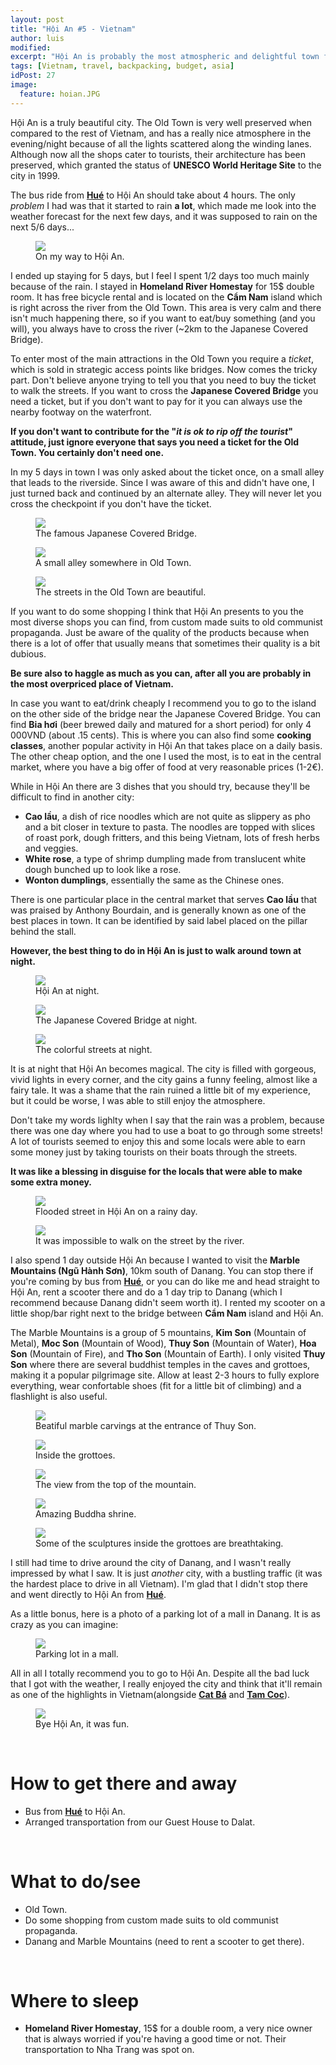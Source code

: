 ```yaml
---
layout: post
title: "Hội An #5 - Vietnam"
author: luis
modified:
excerpt: "Hội An is probably the most atmospheric and delightful town for tourists in Vietnam. The old town is very well preserved and bursts romantism."
tags: [Vietnam, travel, backpacking, budget, asia]
idPost: 27
image:
  feature: hoian.JPG
---
```


Hội An is a truly beautiful city. The Old Town is very well preserved when compared to the rest of Vietnam, and has a really nice atmosphere in the evening/night because of all the lights scattered along the winding lanes. Although now all the shops cater to tourists, their architecture has been preserved, which granted the status of <b>UNESCO World Heritage Site</b> to the city in 1999.

The bus ride from <b><a href="{{site.url}}/Hue" target="_blank">Hué</a></b> to Hội An should take about 4 hours. The only <i>problem</i> I had was that it started to rain <b>a lot</b>, which made me look into the weather forecast for the next few days, and it was supposed to rain on the next 5/6 days...

<figure>
	<a href="../images/vietnam/hoian/hoian1.JPG"><img src="../images/vietnam/hoian/hoian1.JPG"></a>
	<figcaption>On my way to Hội An.</figcaption>
</figure>

I ended up staying for 5 days, but I feel I spent 1/2 days too much mainly because of the rain. I stayed in <b>Homeland River Homestay</b> for 15$ double room. It has free bicycle rental and is located on the <b>Cẩm Nam</b> island which is right across the river from the Old Town. This area is very calm and there isn't much happening there, so if you want to eat/buy something (and you will), you always have to cross the river (~2km to the Japanese Covered Bridge).

To enter most of the main attractions in the Old Town you require a <i>ticket</i>, which is sold in strategic access points like bridges. Now comes the tricky part. Don't believe anyone trying to tell you that you need to buy the ticket to walk the streets. If you want to cross the <b>Japanese Covered Bridge</b> you need a ticket, but if you don't want to pay for it you can always use the nearby footway on the waterfront.

<b><highlight><middle>If you don't want to contribute for the "<i>it is ok to rip off the tourist</i>" attitude, just ignore everyone that says you need a ticket for the Old Town. You certainly don't need one.</middle></highlight></b>

In my 5 days in town I was only asked about the ticket once, on a small alley that leads to the riverside. Since I was aware of this and didn't have one, I just turned back and continued by an alternate alley. They will never let you cross the checkpoint if you don't have the ticket.

<figure>
	<a href="../images/vietnam/hoian/hoian2.JPG"><img src="../images/vietnam/hoian/hoian2.JPG"></a>
	<figcaption>The famous Japanese Covered Bridge.</figcaption>
</figure>

<figure>
	<a href="../images/vietnam/hoian/hoian3.JPG"><img src="../images/vietnam/hoian/hoian3.JPG"></a>
	<figcaption>A small alley somewhere in Old Town.</figcaption>
</figure>

<figure>
	<a href="../images/vietnam/hoian/hoian16.JPG"><img src="../images/vietnam/hoian/hoian16.JPG"></a>
	<figcaption>The streets in the Old Town are beautiful.</figcaption>
</figure>

If you want to do some shopping I think that Hội An presents to you the most diverse shops you can find, from custom made suits to old communist propaganda. Just be aware of the quality of the products because when there is a lot of offer that usually means that sometimes their quality is a bit dubious.

<b><highlight><middle>Be sure also to haggle as much as you can, after all you are probably in the most overpriced place of Vietnam.</middle></highlight></b>

In case you want to eat/drink cheaply I recommend you to go to the island on the other side of the bridge near the Japanese Covered Bridge. You can find <b>Bia hơi</b> (beer brewed daily and matured for a short period) for only 4 000VND (about .15 cents). This is where you can also find some <b>cooking classes</b>, another popular activity in Hội An that takes place on a daily basis. The other cheap option, and the one I used the most, is to eat in the central market, where you have a big offer of food at very reasonable prices (1-2€).

While in Hội An there are 3 dishes that you should try, because they'll be difficult to find in another city:
<br>
<ul>
<li><b>Cao lầu</b>, a dish of rice noodles which are not quite as slippery as pho and a bit closer in texture to pasta. The noodles are topped with slices of roast pork, dough fritters, and this being Vietnam, lots of fresh herbs and veggies.</li>
<li><b>White rose</b>, a type of shrimp dumpling made from translucent white dough bunched up to look like a rose.</li>
<li><b>Wonton dumplings</b>, essentially the same as the Chinese ones.</li>
</ul>

There is one particular place in the central market that serves <b>Cao lầu</b> that was praised by Anthony Bourdain, and is generally known as one of the best places in town. It can be identified by said label placed on the pillar behind the stall.

<b><highlight><middle>However, the best thing to do in Hội An is just to walk around town at night.</middle></highlight></b>

<figure>
	<a href="../images/vietnam/hoian/hoian4.JPG"><img src="../images/vietnam/hoian/hoian4.JPG"></a>
	<figcaption>Hội An at night.</figcaption>
</figure>

<figure>
	<a href="../images/vietnam/hoian/hoian5.JPG"><img src="../images/vietnam/hoian/hoian5.JPG"></a>
	<figcaption>The Japanese Covered Bridge at night.</figcaption>
</figure>

<figure>
	<a href="../images/vietnam/hoian/hoian6.JPG"><img src="../images/vietnam/hoian/hoian6.JPG"></a>
	<figcaption>The colorful streets at night.</figcaption>
</figure>

It is at night that Hội An becomes magical. The city is filled with gorgeous, vivid lights in every corner, and the city gains a funny feeling, almost like a fairy tale. It was a shame that the rain ruined a little bit of my experience, but it could be worse, I was able to still enjoy the atmosphere. 

Don't take my words lighlty when I say that the rain was a problem, because there was one day where you had to use a boat to go through some streets! A lot of tourists seemed to enjoy this and some locals were able to earn some money just by taking tourists on their boats through the streets.

<b><highlight><middle>It was like a blessing in disguise for the locals that were able to make some extra money.</middle></highlight></b>

<figure>
	<a href="../images/vietnam/hoian/hoian8.JPG"><img src="../images/vietnam/hoian/hoian8.JPG"></a>
	<figcaption>Flooded street in Hội An on a rainy day.</figcaption>
</figure>

<figure>
	<a href="../images/vietnam/hoian/hoian9.JPG"><img src="../images/vietnam/hoian/hoian9.JPG"></a>
	<figcaption>It was impossible to walk on the street by the river.</figcaption>
</figure>

I also spend 1 day outside Hội An because I wanted to visit the <b>Marble Mountains (Ngũ Hành Sơn)</b>, 10km south of Danang. You can stop there if you're coming by bus from <b><a href="{{site.url}}/Hue" target="_blank">Hué</a></b>, or you can do like me and head straight to Hội An, rent a scooter there and do a 1 day trip to Danang (which I recommend because Danang didn't seem worth it). I rented my scooter on a little shop/bar right next to the bridge between <b>Cẩm Nam</b> island and Hội An.

The Marble Mountains is a group of 5 mountains, <b>Kim Son</b> (Mountain of Metal), <b>Moc Son</b> (Mountain of Wood), <b>Thuy Son</b> (Mountain of Water), <b>Hoa Son</b> (Mountain of Fire), and <b>Tho Son</b> (Mountain of Earth). I only visited <b>Thuy Son</b> where there are several buddhist temples in the caves and grottoes, making it a popular pilgrimage site. Allow at least 2-3 hours to fully explore everything, wear confortable shoes (fit for a little bit of climbing) and a flashlight is also useful.

<figure>
	<a href="../images/vietnam/hoian/hoian10.JPG"><img src="../images/vietnam/hoian/hoian10.JPG"></a>
	<figcaption>Beatiful marble carvings at the entrance of Thuy Son.</figcaption>
</figure>

<figure>
	<a href="../images/vietnam/hoian/hoian11.JPG"><img src="../images/vietnam/hoian/hoian11.JPG"></a>
	<figcaption>Inside the grottoes.</figcaption>
</figure>

<figure>
	<a href="../images/vietnam/hoian/hoian12.JPG"><img src="../images/vietnam/hoian/hoian12.JPG"></a>
	<figcaption>The view from the top of the mountain.</figcaption>
</figure>

<figure>
	<a href="../images/vietnam/hoian/hoian13.JPG"><img src="../images/vietnam/hoian/hoian13.JPG"></a>
	<figcaption>Amazing Buddha shrine.</figcaption>
</figure>

<figure>
	<a href="../images/vietnam/hoian/hoian14.JPG"><img src="../images/vietnam/hoian/hoian14.JPG"></a>
	<figcaption>Some of the sculptures inside the grottoes are breathtaking.</figcaption>
</figure>

I still had time to drive around the city of Danang, and I wasn't really impressed by what I saw. It is just <i>another</i> city, with a bustling traffic (it was the hardest place to drive in all Vietnam). I'm glad that I didn't stop there and went directly to Hội An from <b><a href="{{site.url}}/Hue" target="_blank">Hué</a></b>.

As a little bonus, here is a photo of a parking lot of a mall in Danang. It is as crazy as you can imagine:

<figure>
	<a href="../images/vietnam/hoian/hoian15.JPG"><img src="../images/vietnam/hoian/hoian15.JPG"></a>
	<figcaption>Parking lot in a mall.</figcaption>
</figure>

All in all I totally recommend you to go to Hội An. Despite all the bad luck that I got with the weather, I really enjoyed the city and think that it'll remain as one of the highlights in Vietnam(alongside <b><a href="{{site.url}}/CatBa" target="_blank">Cat Bá</a></b> and <b><a href="{{site.url}}/TamCoc" target="_blank">Tam Coc</a></b>).

<figure>
	<a href="../images/vietnam/hoian/hoian7.JPG"><img src="../images/vietnam/hoian/hoian7.JPG"></a>
	<figcaption>Bye Hội An, it was fun.</figcaption>
</figure>

<br>
<h1>How to get there and away</h1>
<ul>
<li>Bus from <b><a href="{{site.url}}/Hue" target="_blank">Hué</a></b> to Hội An.</li>
<li>Arranged transportation from our Guest House to Dalat.</li>
</ul>

<br>
<h1>What to do/see</h1>
<ul>
<li>Old Town.</li>
<li>Do some shopping from custom made suits to old communist propaganda.</li>
<li>Danang and Marble Mountains (need to rent a scooter to get there).</li>
</ul>

<br>
<h1>Where to sleep</h1>
<ul>
<li><b>Homeland River Homestay</b>, 15$ for a double room, a very nice owner that is always worried if you're having a good time or not. Their transportation to Nha Trang was spot on.</li>
</ul>
